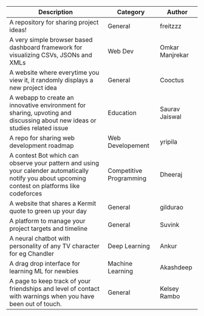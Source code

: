 |Description|Category|Author|
|-----------|--------|------|
|A repository for sharing project ideas!|General|freitzzz|
|A very simple browser based dashboard framework for visualizing CSVs, JSONs and XMLs |Web Dev| Omkar Manjrekar|
|A website where everytime you view it, it randomly displays a new project idea|General|Cooctus|
|A webapp to create an innovative environment for sharing, upvoting and discussing about new ideas or studies related issue | Education |Saurav Jaiswal
|A repo for sharing web development roadmap|Web Developement|yripila|
|A contest Bot which can observe your pattern and using your calender automatically notify you about upcoming contest on platforms like codeforces|Competitive Programming|Dheeraj|
|A website that shares a Kermit quote to green up your day|General|gildurao
|A platform to manage your project targets and timeline|General|Suvink
|A neural chatbot with personality of any TV character for eg Chandler|Deep Learning|Ankur|
|A drag drop interface for learning ML for newbies|Machine Learning|Akashdeep|
|A page to keep track of your friendships and level of contact with warnings when you have been out of touch.|General|Kelsey Rambo|


